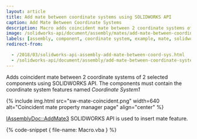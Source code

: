 ```yaml
---
layout: article
title: Add mate between coordinate systems using SOLIDWORKS API
caption: Add Mate Between Coordinate Systems
description: Macro adds coincident mate between 2 coordinate systems of 2 selected components
image: /solidworks-api/document/assembly/mates/add-mate-between-coordinate-systems/sw-mate-coincident.png
labels: [assembly, component, coordinate system, example, mate, solidworks api]
redirect-from:

  - /2018/03/solidworks-api-assembly-add-mate-between-coord-sys.html
  - /solidworks-api/document/assembly/add-mate-between-coordinate-systems
---
```

Adds coincident mate between 2 coordinate systems of 2 selected components using SOLIDWORKS API. The components must contain the coordinate system features named *Coordinate System1*

{% include img.html src="sw-mate-coincident.png" width=640 alt="Coincident mate property manager page" align="center" %}

[IAssemblyDoc::AddMate3](http://help.solidworks.com/2018/english/api/sldworksapi/solidworks.interop.sldworks~solidworks.interop.sldworks.iassemblydoc~addmate3.html) SOLIDWORKS API is used to insert mate feature.

{% code-snippet { file-name: Macro.vba } %}
